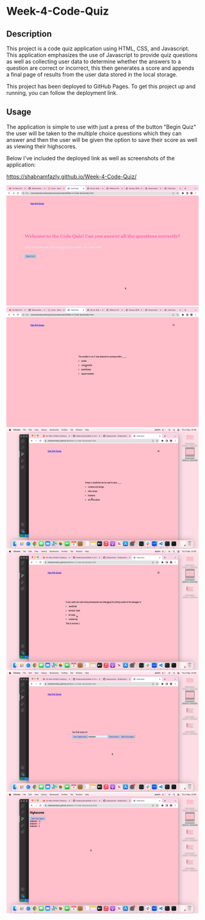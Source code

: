 # Week-4-Code-Quiz

## Description

This project is a code quiz application using HTML, CSS, and Javascript. This application emphasizes the use of Javascript to provide quiz questions as well as collecting user data to determine whether the answers to a question are correct or incorrect, this then generates a score and appends a final page of results from the user data stored in the local storage.

This project has been deployed to GitHub Pages. To get this project up and running, you can follow the deployment link. 

## Usage

The application is simple to use with just a press of the button "Begin Quiz" the user will be taken to the multiple choice questions which they can answer and then the user will be given the option to save their score as well as viewing their highscores.

Below I've included the deployed link as well as screenshots of the application:

https://shabnamfazly.github.io/Week-4-Code-Quiz/

<img src=".\assets\images\screenshot1.png"/>
<img src=".\assets\images\screenshot2.png"/>
<img src=".\assets\images\screenshot3.png"/>
<img src=".\assets\images\screenshot4.png"/>
<img src=".\assets\images\screenshot5.png"/>
<img src=".\assets\images\screenshot6.png"/>
